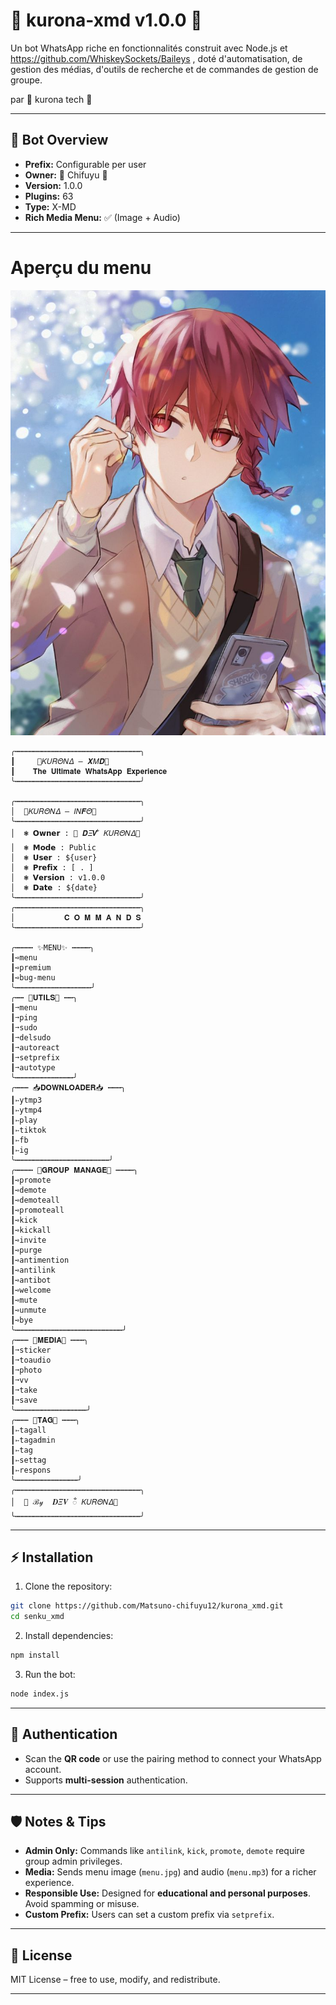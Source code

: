 # 🎴 kurona-xmd v1.0.0 🎴
Un bot WhatsApp riche en fonctionnalités construit avec Node.js et https://github.com/WhiskeySockets/Baileys , doté d'automatisation, de gestion des médias, d'outils de recherche et de commandes de gestion de groupe.

par 🎴 kurona tech 🎴

---

## 🌟 Bot Overview

* **Prefix:** Configurable per user
* **Owner:** 🎴 Chifuyu 🎴
* **Version:** 1.0.0
* **Plugins:** 63
* **Type:** X-MD
* **Rich Media Menu:** ✅ (Image + Audio)

---

# Aperçu du menu
![Menu Preview](menu.jpg)

```
╭┅┅┅┅┅┅┅┅┅┅┅┅┅┅┅┅┅┅┅┅┅┅┅┅┅┅┅┅╮
┃     🎴𝛫𝑈𝑅𝛩𝛮𝛥 — 𝑿𝛭𝑫🎴    
┃    𝐓𝐡𝐞 𝐔𝐥𝐭𝐢𝐦𝐚𝐭𝐞 𝐖𝐡𝐚𝐭𝐬𝐀𝐩𝐩 𝐄𝐱𝐩𝐞𝐫𝐢𝐞𝐧𝐜𝐞                   
╰┅┅┅┅┅┅┅┅┅┅┅┅┅┅┅┅┅┅┅┅┅┅┅┅┅┅┅┅╯

╭┅┅┅┅┅┅┅┅┅┅┅┅┅┅┅┅┅┅┅┅┅┅┅┅┅┅┅┅╮
│  🎴𝛫𝑈𝑅𝛩𝛮𝛥 — 𝐼𝛮𝑭𝛩🎴
╰┅┅┅┅┅┅┅┅┅┅┅┅┅┅┅┅┅┅┅┅┅┅┅┅┅┅┅┅╯
│  ❃ 𝗢𝘄𝗻𝗲𝗿 : 🎴 𝑫𝛯𝑽 ᬁ 𝛫𝑈𝑅𝛩𝛮𝛥🎴
│  ❃ 𝗠𝗼𝗱𝗲 : Public
│  ❃ 𝗨𝘀𝗲𝗿 : ${user}
│  ❃ 𝗣𝗿𝗲𝗳𝗶𝘅 : [ . ]
│  ❃ 𝗩𝗲𝗿𝘀𝗶𝗼𝗻 : v1.0.0
│  ❃ 𝗗𝗮𝘁𝗲 : ${date}
╰┅┅┅┅┅┅┅┅┅┅┅┅┅┅┅┅┅┅┅┅┅┅┅┅┅┅┅┅╯
╭┅┅┅┅┅┅┅┅┅┅┅┅┅┅┅┅┅┅┅┅┅┅┅┅┅┅┅┅╮
│           𝐂 𝐎 𝐌 𝐌 𝐀 𝐍 𝐃 𝐒          
╰┅┅┅┅┅┅┅┅┅┅┅┅┅┅┅┅┅┅┅┅┅┅┅┅┅┅┅┅╯

╭┅┅┅┅ ✨MENU✨ ┅┅┅┅╮
┃➺menu
┃➺premium
┃➺bug-menu
╰┅┅┅┅┅┅┅┅┅┅┅┅┅┅┅┅┅╯
╭┅┅ 🧰𝐔𝐓𝐈𝐋𝐒🧰 ┅┅╮
┃➙menu
┃➙ping
┃➙sudo
┃➙delsudo
┃➙autoreact
┃➙setprefix
┃➙autotype
╰┅┅┅┅┅┅┅┅┅┅┅┅┅╯
╭┅┅┅ 📥𝐃𝐎𝐖𝐍𝐋𝐎𝐀𝐃𝐄𝐑📥 ┅┅┅╮
┃➳ytmp3 
┃➳ytmp4 
┃➳play 
┃➳tiktok 
┃➳fb 
┃➳ig 
╰┅┅┅┅┅┅┅┅┅┅┅┅┅┅┅┅┅┅┅┅┅╯
╭┅┅┅┅ 👑𝐆𝐑𝐎𝐔𝐏 𝐌𝐀𝐍𝐀𝐆𝐄👑 ┅┅┅┅╮
┃➺promote
┃➺demote
┃➺demoteall
┃➺promoteall
┃➺kick
┃➺kickall
┃➺invite
┃➺purge
┃➺antimention
┃➺antilink
┃➺antibot
┃➺welcome
┃➺mute
┃➺unmute
┃➺bye
╰┅┅┅┅┅┅┅┅┅┅┅┅┅┅┅┅┅┅┅┅┅┅┅┅╯
╭┅┅┅ 💾𝐌𝐄𝐃𝐈𝐀💾 ┅┅┅╮
┃➙sticker
┃➙toaudio
┃➙photo
┃➙vv
┃➙take
┃➙save
╰┅┅┅┅┅┅┅┅┅┅┅┅┅┅┅┅╯
╭┅┅┅ 📢𝐓𝐀𝐆📢 ┅┅┅╮
┃➳tagall 
┃➳tagadmin 
┃➳tag
┃➳settag
┃➳respons
╰┅┅┅┅┅┅┅┅┅┅┅┅┅┅╯
╭┅┅┅┅┅┅┅┅┅┅┅┅┅┅┅┅┅┅┅┅┅┅┅┅┅┅┅┅╮
│  🎴 ℬ𝓎  𝑫𝛯𝑽 ᬁ 𝛫𝑈𝑅𝛩𝛮𝛥🎴
╰┅┅┅┅┅┅┅┅┅┅┅┅┅┅┅┅┅┅┅┅┅┅┅┅┅┅┅┅╯
```

---

## ⚡ Installation

1. Clone the repository:

```bash
git clone https://github.com/Matsuno-chifuyu12/kurona_xmd.git
cd senku_xmd
```

2. Install dependencies:

```bash
npm install
```

3. Run the bot:

```bash
node index.js
```

---

## 🔑 Authentication

* Scan the **QR code** or use the pairing method to connect your WhatsApp account.
* Supports **multi-session** authentication.

---

## 🛡 Notes & Tips

* **Admin Only:** Commands like `antilink`, `kick`, `promote`, `demote` require group admin privileges.
* **Media:** Sends menu image (`menu.jpg`) and audio (`menu.mp3`) for a richer experience.
* **Responsible Use:** Designed for **educational and personal purposes**. Avoid spamming or misuse.
* **Custom Prefix:** Users can set a custom prefix via `setprefix`.

---

## 📜 License

MIT License – free to use, modify, and redistribute.

---
